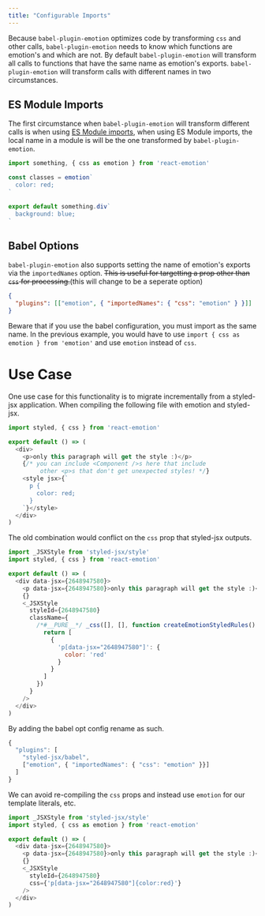 ```yaml
---
title: "Configurable Imports"
---
```


Because `babel-plugin-emotion` optimizes code by transforming `css` and other calls, `babel-plugin-emotion` needs to know which functions are emotion's and which are not. By default `babel-plugin-emotion` will transform all calls to functions that have the same name as emotion's exports. `babel-plugin-emotion` will transform calls with different names in two circumstances.

## ES Module Imports

The first circumstance when `babel-plugin-emotion` will transform different calls is when using [ES Module imports](https://developer.mozilla.org/en-US/docs/Web/JavaScript/Reference/Statements/import), when using ES Module imports, the local name in a module is will be the one transformed by `babel-plugin-emotion`.

```js
import something, { css as emotion } from 'react-emotion'

const classes = emotion`
  color: red;
`

export default something.div`
  background: blue;
`
```

## Babel Options

`babel-plugin-emotion` also supports setting the name of emotion's exports via the `importedNames` option. ~~This is useful for targetting a prop other than `css` for processing.~~(this will change to be a seperate option)

<!-- TODO: Create a different option for the css prop name so that it can be changed without forcing people to import css with that name/does using ESM imports change the css prop name?-->

```json
{
  "plugins": [["emotion", { "importedNames": { "css": "emotion" } }]]
}
```

Beware that if you use the babel configuration, you must import as the same name. In the previous example, you would have to use `import { css as emotion } from 'emotion'` and use `emotion` instead of `css`.

# Use Case

One use case for this functionality is to migrate incrementally from a styled-jsx application. When compiling the following file with emotion and styled-jsx.

```js
import styled, { css } from 'react-emotion'

export default () => (
  <div>
    <p>only this paragraph will get the style :)</p>
    {/* you can include <Component />s here that include
         other <p>s that don't get unexpected styles! */}
    <style jsx>{`
      p {
        color: red;
      }
    `}</style>
  </div>
)
```

The old combination would conflict on the `css` prop that styled-jsx outputs.

```js
import _JSXStyle from 'styled-jsx/style'
import styled, { css } from 'react-emotion'

export default () => (
  <div data-jsx={2648947580}>
    <p data-jsx={2648947580}>only this paragraph will get the style :)</p>
    {}
    <_JSXStyle
      styleId={2648947580}
      className={
        /*#__PURE__*/ _css([], [], function createEmotionStyledRules() {
          return [
            {
              'p[data-jsx="2648947580"]': {
                color: 'red'
              }
            }
          ]
        })
      }
    />
  </div>
)
```

By adding the babel opt config rename as such.

```js
{
  "plugins": [
    "styled-jsx/babel",
    ["emotion", { "importedNames": { "css": "emotion" }}]
  ]
}
```

We can avoid re-compiling the `css` props and instead use `emotion` for our template literals, etc.

```js
import _JSXStyle from 'styled-jsx/style'
import styled, { css as emotion } from 'react-emotion'

export default () => (
  <div data-jsx={2648947580}>
    <p data-jsx={2648947580}>only this paragraph will get the style :)</p>
    {}
    <_JSXStyle
      styleId={2648947580}
      css={'p[data-jsx="2648947580"]{color:red}'}
    />
  </div>
)
```
